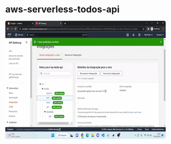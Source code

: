 # aws-serverless-todos-api

<p align="center">
  <kbd>
    <img width="650" style="border-radius: 5px" height="370" src="https://github.com/fcursino/aws-serverless-todos-api/blob/main/aws-serverless-api.gif" alt="Intro">
  </kbd>
  &nbsp;&nbsp;&nbsp;&nbsp;
	
</p>
